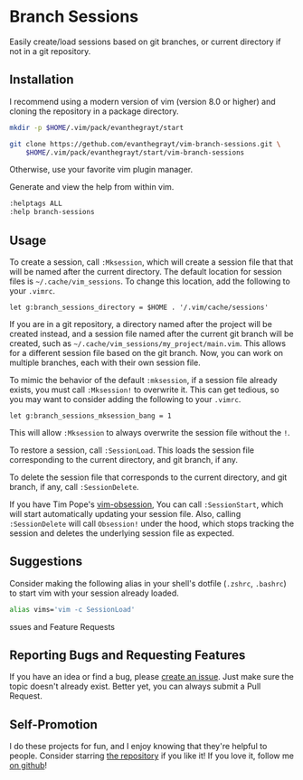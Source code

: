 # Branch Sessions
Easily create/load sessions based on git branches, or current directory if not
in a git repository.

## Installation
I recommend using a modern version of vim (version 8.0 or higher) and cloning
the repository in a package directory.

```sh
mkdir -p $HOME/.vim/pack/evanthegrayt/start

git clone https://gethub.com/evanthegrayt/vim-branch-sessions.git \
    $HOME/.vim/pack/evanthegrayt/start/vim-branch-sessions
```

Otherwise, use your favorite vim plugin manager.

Generate and view the help from within vim.

```sh
:helptags ALL
:help branch-sessions
```

## Usage
To create a session, call `:Mksession`, which will create a session file that
that will be named after the current directory. The default location for session
files is `~/.cache/vim_sessions`. To change this location, add the following to
your `.vimrc`.

```vim
let g:branch_sessions_directory = $HOME . '/.vim/cache/sessions'
```

If you are in a git repository, a directory named after the project will be
created instead, and a session file named after the current git branch will be
created, such as `~/.cache/vim_sessions/my_project/main.vim`. This allows for a
different session file based on the git branch. Now, you can work on multiple
branches, each with their own session file.

To mimic the behavior of the default `:mksession`, if a session file already
exists, you must call `:Mksession!` to overwrite it. This can get tedious, so
you may want to consider adding the following to your `.vimrc`. 

```vim
let g:branch_sessions_mksession_bang = 1
```

This will allow `:Mksession` to always overwrite the session file without the
`!`.

To restore a session, call `:SessionLoad`. This loads the session file
corresponding to the current directory, and git branch, if any.

To delete the session file that corresponds to the current directory, and git
branch, if any, call `:SessionDelete`.

If you have Tim Pope's [vim-obsession](https://github.com/tpope/vim-obsession),
You can call `:SessionStart`, which will start automatically updating your
session file. Also, calling `:SessionDelete` will call `Obsession!` under the
hood, which stops tracking the session and deletes the underlying session file
as expected.

## Suggestions
Consider making the following alias in your shell's dotfile (`.zshrc`,
`.bashrc`) to start vim with your session already loaded.
```sh
alias vims='vim -c SessionLoad'
```
ssues and Feature Requests

## Reporting Bugs and Requesting Features
If you have an idea or find a bug, please [create an
issue](https://github.com/evanthegrayt/vim-branch-sessions/issues/new). Just
make sure the topic doesn't already exist. Better yet, you can always submit a
Pull Request.

## Self-Promotion
I do these projects for fun, and I enjoy knowing that they're helpful to people.
Consider starring [the
repository](https://github.com/evanthegrayt/vim-branch-sessions) if you like it!
If you love it, follow me [on github](https://github.com/evanthegrayt)!
